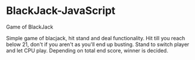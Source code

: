 # BlackJack-JavaScript
Game of BlackJack

Simple game of blacjack, hit stand and deal functionality.
Hit till you reach below 21, don't if you aren't as you'll end up busting.
Stand to switch player and let CPU play.
Depending on total end score, winner is decided.
